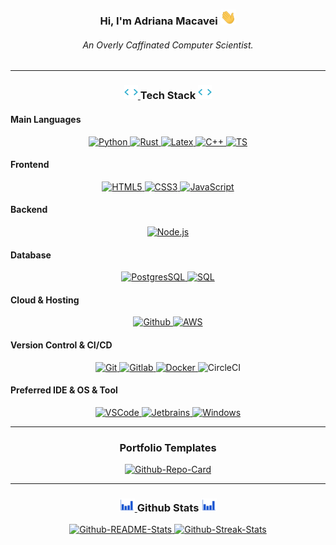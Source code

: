 <div align="center">
  <h3>
    <span="color:white;">Hi, I'm Adriana Macavei</span>
    <a href="https://github.com/macaveiAna">
      <img
        width="25px"
        src="img/Hi.gif"
      />
    </a>
  </h3>

  <h6 font-size="20">
    An Overly Caffinated Computer Scientist.
  </h6>
</div>

---

<h3 align="center">
  <a href="https://github.com/macaveiAna">
    <img
      src="img/coding.gif"
      width="22px"
    />
  </a>
  Tech Stack
  <a href="https://github.com/macaveiAna">
    <img
      src="img/coding.gif"
      width="22px"
    />
  </a>
</h3>

<h4>Main Languages</h4>
<p align="center">
  <a href="https://www.python.org/" target="_blank">
    <img
      src="https://img.shields.io/badge/Python-FFD43B?style=for-the-badge&logo=python&logoColor=blue"
      alt="Python"
    />
  </a>
  <a href="https://www.rust-lang.org/" target="_blank">
    <img
      src="https://img.shields.io/badge/rust-b7410e?style=for-the-badge&logo=rust&logoColor=black"
      alt="Rust"
    />
  </a>
  <a href="https://www.latex-project.org/" target="_blank">
    <img
      src="https://img.shields.io/badge/LaTeX-47A141?style=for-the-badge&logo=LaTeX&logoColor=white"
      alt="Latex"
    />
  </a>
  <a href="https://www.CPlusPlus.com/" target="_blank">
    <img
      src="https://img.shields.io/badge/C++-0000FF?style=for-the-badge&logo=C++&logoColor=black"
      alt="C++"
    />
  </a>
  <a href="https://www.typescriptlang.org/"
  target="_blank">
    <img
      src="https://img.shields.io/badge/TS-ADD8E6?style=for-the-badge&logo=TS&logoColor=black"
      alt="TS"
    />
  </a>


</p>

<h4>Frontend</h4>
<p align="center">
  <a href="https://www.w3schools.com/html/" target="_blank">
    <img
      src="https://img.shields.io/badge/html-E34F26.svg?style=for-the-badge&logo=html5&logoColor=white"
      alt="HTML5"
    />
  </a>
  <a href="https://www.w3schools.com/css/" target="_blank">
    <img
      src="https://img.shields.io/badge/css-1572B6.svg?style=for-the-badge&logo=css3&logoColor=white"
      alt="CSS3"
    />
  </a>
  <a href="https://www.w3schools.com/js/" target="_blank">
    <img
      src="https://img.shields.io/badge/Javascript-F7DF1E.svg?style=for-the-badge&logo=javascript&logoColor=black"
      alt="JavaScript"
    />
  </a>

</p>

<h4>Backend</h4>
<p align="center">
  <a href="https://nodejs.org" target="_blank">
    <img
      src="https://img.shields.io/badge/node.js-339933.svg?style=for-the-badge&logo=nodedotjs&logoColor=white"
      alt="Node.js"
    />
  </a>
</p>

<h4>Database</h4>
<p align="center">
  <a href="https://www.postgresql.org/" target="_blank">
    <img
      src="https://img.shields.io/badge/PostgreSQL-316192?style=for-the-badge&logo=postgresql&logoColor=white"
      alt="PostgresSQL"
    />
  </a>

  <a href="https://www.mysql.com/" target="_blank">
    <img
      src="https://img.shields.io/badge/MySQL-005C84?style=for-the-badge&logo=mysql&logoColor=white"
      alt="SQL"
    />
  </a>
</p>

<h4>Cloud & Hosting</h4>
<p align="center">
  <a href="https://github.com/" target="_blank">
    <img
      src="https://img.shields.io/badge/github-181717.svg?style=for-the-badge&logo=github&logoColor=white"
      alt="Github"
    />
  </a>

  <a href="https://aws.amazon.com/" target="_blank">
    <img
      src="https://img.shields.io/badge/AWS-FFA500?style=for-the-badge&logo=TS&logoColor=black"
      alt="AWS"
      />
  </a>

</p>

<h4>Version Control & CI/CD</h4>
<p align="center">
  <a href="https://git-scm.com/" target="_blank">
    <img
      src="https://img.shields.io/badge/git-F05032.svg?style=for-the-badge&logo=git&logoColor=white"
      alt="Git"
    />
  </a>
  <a href="https://about.gitlab.com/" target="_blank">
    <img
      src="https://img.shields.io/badge/gitlab-FC6D26.svg?style=for-the-badge&logo=gitlab&logoColor=white"
      alt="Gitlab"
    />
  </a>
  <a href="https://www.docker.com/" target="_blank">
    <img
      src="https://img.shields.io/badge/docker-2496ED.svg?style=for-the-badge&logo=docker&logoColor=white"
      alt="Docker"
    />
  </a href="https://circleci.com/" target="_blank">
    <img
      src="https://img.shields.io/badge/CircleCI-FFC0CB?style=for-the-badge&logo=TS&logoColor=black"
      alt="CircleCI"
      />

  <a>
  </a>
</p>

<h4>Preferred IDE & OS & Tool</h4>
<p align="center">
  <a href="https://code.visualstudio.com/" target="_blank">
    <img
      src="https://img.shields.io/badge/vscode-007ACC.svg?style=for-the-badge&logo=visualstudiocode&logoColor=white"
      alt="VSCode"
    />
  </a>

  <a href="https://www.jetbrains.com/" target="_blank">
    <img
      src="https://img.shields.io/badge/jetbrains%20IDE-000000.svg?style=for-the-badge&logo=jetbrains&logoColor=white"
      alt="Jetbrains"
    />
  </a>
  <a href="https://www.microsoft.com/en-us/windows/" target="_blank">
    <img
      src="https://img.shields.io/badge/Windows-0078D6?style=for-the-badge&logo=windows&logoColor=white"
      alt="Windows"
    />
  </a>
 
</p>

---

<h3 align="center">
  Portfolio Templates
</h3>

<div align="center">
  <a href="https://github.com/macaveiAna/Next.js-Portfolio">
    <img
      decoding="async"
      loading="lazy"
      src="https://github-readme-stats.vercel.app/api/pin?username=macaveiAna&repo=Next.js-Portfolio=react"
      alt="Github-Repo-Card"
      width="380"
    />
  </a>
  <!---
  <a href="https://github.com/macaveiAna/Portfolio-Minimal">
    <img
      decoding="async"
      loading="lazy"
      src="https://github-readme-stats-macaveiAna.vercel.app/api/pin?username=macaveiAna&repo=Portfolio-Minimal&theme=react"
      alt="Github-Repo-Card"
      width="380"
    />
  </a> LAST LEFT OFF 
--->



---

  <h3>
    <a href="https://github.com/macaveiAna">
      <img
        src="img/stats.gif"
        width="25px"
      />
    </a>
    Github Stats
    <a href="https://github.com/macaveiAna">
      <img
        src="img/stats.gif"
        width="25px"
      />
    </a>
  </h3>

  <a href="https://github.com/macaveiAna">
    <img
      decoding="async"
      loading="lazy"
      src="https://github-readme-stats.vercel.app/api?username=macaveiAna&theme=react&count_private=true&include_all_commits=true&hide=stars&show_icons=true&line_height=30"
      alt="Github-README-Stats"
      width="380px"
    />
  </a>

  <a href="https://github.com/macaveiAna">
    <img
      decoding="async"
      loading="lazy"
      src="https://github-readme-streaks-stats-git-main.vercel.app/?username=macaveiAna&theme=react&count_private=true&include_all_commits=true"
      alt="Github-Streak-Stats"
      width="380px"
    />
  </a>
</div>